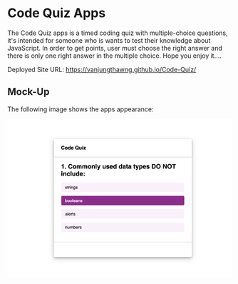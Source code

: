 # Code Quiz Apps

The Code Quiz apps is a timed coding quiz with multiple-choice questions, it's intended for someone who is wants to test their knowledge about JavaScript. In order to get points, user must choose the right answer and there is only one right answer in the multiple choice. Hope you enjoy it....

Deployed Site URL: https://vanjungthawng.github.io/Code-Quiz/

## Mock-Up

The following image shows the apps appearance:

![ application](./assets/images/FirstQust.png)
